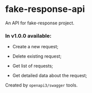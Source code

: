 # fake-response-api

An API for fake-response project.

### In v1.0.0 available:

* Create a new request;

* Delete existing request;

* Get list of requests;

* Get detailed data about the request;

Created by `openapi3/swagger` tools.
